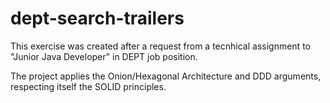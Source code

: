 # dept-search-trailers

This exercise was created after a request from a tecnhical assignment to "Junior Java Developer" in DEPT job position.

The project applies the Onion/Hexagonal Architecture and DDD arguments, respecting itself the SOLID principles.
